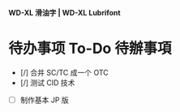 **WD-XL 滑油字 | WD-XL Lubrifont**

# 待办事项 To-Do 待辦事項

- [/] 合并 SC/TC 成一个 OTC
- [/] 测试 CID 技术
- [ ] 制作基本 JP 版